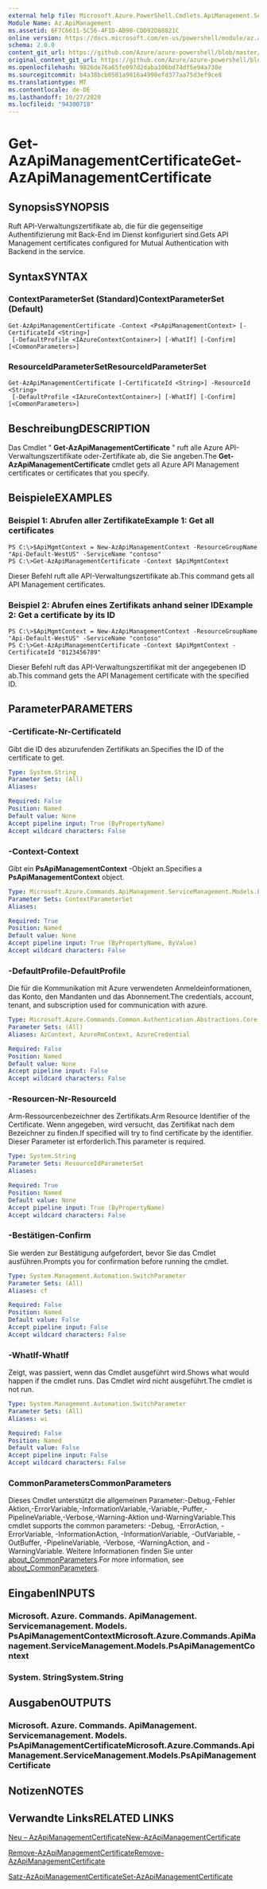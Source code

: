 ```yaml
---
external help file: Microsoft.Azure.PowerShell.Cmdlets.ApiManagement.ServiceManagement.dll-Help.xml
Module Name: Az.ApiManagement
ms.assetid: 6F7C6611-5C56-4F1D-AB98-CDD92D88821C
online version: https://docs.microsoft.com/en-us/powershell/module/az.apimanagement/get-azapimanagementcertificate
schema: 2.0.0
content_git_url: https://github.com/Azure/azure-powershell/blob/master/src/ApiManagement/ApiManagement/help/Get-AzApiManagementCertificate.md
original_content_git_url: https://github.com/Azure/azure-powershell/blob/master/src/ApiManagement/ApiManagement/help/Get-AzApiManagementCertificate.md
ms.openlocfilehash: 9826de76a65fe097d2daba106bd74df5e94a730e
ms.sourcegitcommit: b4a38bcb0501a9016a4998efd377aa75d3ef9ce8
ms.translationtype: MT
ms.contentlocale: de-DE
ms.lasthandoff: 10/27/2020
ms.locfileid: "94300718"
---
```

# <span data-ttu-id="94cab-101">Get-AzApiManagementCertificate</span><span class="sxs-lookup"><span data-stu-id="94cab-101">Get-AzApiManagementCertificate</span></span>

## <span data-ttu-id="94cab-102">Synopsis</span><span class="sxs-lookup"><span data-stu-id="94cab-102">SYNOPSIS</span></span>
<span data-ttu-id="94cab-103">Ruft API-Verwaltungszertifikate ab, die für die gegenseitige Authentifizierung mit Back-End im Dienst konfiguriert sind.</span><span class="sxs-lookup"><span data-stu-id="94cab-103">Gets API Management certificates configured for Mutual Authentication with Backend in the service.</span></span>

## <span data-ttu-id="94cab-104">Syntax</span><span class="sxs-lookup"><span data-stu-id="94cab-104">SYNTAX</span></span>

### <span data-ttu-id="94cab-105">ContextParameterSet (Standard)</span><span class="sxs-lookup"><span data-stu-id="94cab-105">ContextParameterSet (Default)</span></span>
```
Get-AzApiManagementCertificate -Context <PsApiManagementContext> [-CertificateId <String>]
 [-DefaultProfile <IAzureContextContainer>] [-WhatIf] [-Confirm] [<CommonParameters>]
```

### <span data-ttu-id="94cab-106">ResourceIdParameterSet</span><span class="sxs-lookup"><span data-stu-id="94cab-106">ResourceIdParameterSet</span></span>
```
Get-AzApiManagementCertificate [-CertificateId <String>] -ResourceId <String>
 [-DefaultProfile <IAzureContextContainer>] [-WhatIf] [-Confirm] [<CommonParameters>]
```

## <span data-ttu-id="94cab-107">Beschreibung</span><span class="sxs-lookup"><span data-stu-id="94cab-107">DESCRIPTION</span></span>
<span data-ttu-id="94cab-108">Das Cmdlet " **Get-AzApiManagementCertificate** " ruft alle Azure API-Verwaltungszertifikate oder-Zertifikate ab, die Sie angeben.</span><span class="sxs-lookup"><span data-stu-id="94cab-108">The **Get-AzApiManagementCertificate** cmdlet gets all Azure API Management certificates or certificates that you specify.</span></span>

## <span data-ttu-id="94cab-109">Beispiele</span><span class="sxs-lookup"><span data-stu-id="94cab-109">EXAMPLES</span></span>

### <span data-ttu-id="94cab-110">Beispiel 1: Abrufen aller Zertifikate</span><span class="sxs-lookup"><span data-stu-id="94cab-110">Example 1: Get all certificates</span></span>
```
PS C:\>$ApiMgmtContext = New-AzApiManagementContext -ResourceGroupName "Api-Default-WestUS" -ServiceName "contoso"
PS C:\>Get-AzApiManagementCertificate -Context $ApiMgmtContext
```

<span data-ttu-id="94cab-111">Dieser Befehl ruft alle API-Verwaltungszertifikate ab.</span><span class="sxs-lookup"><span data-stu-id="94cab-111">This command gets all API Management certificates.</span></span>

### <span data-ttu-id="94cab-112">Beispiel 2: Abrufen eines Zertifikats anhand seiner ID</span><span class="sxs-lookup"><span data-stu-id="94cab-112">Example 2: Get a certificate by its ID</span></span>
```
PS C:\>$ApiMgmtContext = New-AzApiManagementContext -ResourceGroupName "Api-Default-WestUS" -ServiceName "contoso"
PS C:\>Get-AzApiManagementCertificate -Context $ApiMgmtContext -CertificateId "0123456789"
```

<span data-ttu-id="94cab-113">Dieser Befehl ruft das API-Verwaltungszertifikat mit der angegebenen ID ab.</span><span class="sxs-lookup"><span data-stu-id="94cab-113">This command gets the API Management certificate with the specified ID.</span></span>

## <span data-ttu-id="94cab-114">Parameter</span><span class="sxs-lookup"><span data-stu-id="94cab-114">PARAMETERS</span></span>

### <span data-ttu-id="94cab-115">-Certificate-Nr</span><span class="sxs-lookup"><span data-stu-id="94cab-115">-CertificateId</span></span>
<span data-ttu-id="94cab-116">Gibt die ID des abzurufenden Zertifikats an.</span><span class="sxs-lookup"><span data-stu-id="94cab-116">Specifies the ID of the certificate to get.</span></span>

```yaml
Type: System.String
Parameter Sets: (All)
Aliases:

Required: False
Position: Named
Default value: None
Accept pipeline input: True (ByPropertyName)
Accept wildcard characters: False
```

### <span data-ttu-id="94cab-117">-Context</span><span class="sxs-lookup"><span data-stu-id="94cab-117">-Context</span></span>
<span data-ttu-id="94cab-118">Gibt ein **PsApiManagementContext** -Objekt an.</span><span class="sxs-lookup"><span data-stu-id="94cab-118">Specifies a **PsApiManagementContext** object.</span></span>

```yaml
Type: Microsoft.Azure.Commands.ApiManagement.ServiceManagement.Models.PsApiManagementContext
Parameter Sets: ContextParameterSet
Aliases:

Required: True
Position: Named
Default value: None
Accept pipeline input: True (ByPropertyName, ByValue)
Accept wildcard characters: False
```

### <span data-ttu-id="94cab-119">-DefaultProfile</span><span class="sxs-lookup"><span data-stu-id="94cab-119">-DefaultProfile</span></span>
<span data-ttu-id="94cab-120">Die für die Kommunikation mit Azure verwendeten Anmeldeinformationen, das Konto, den Mandanten und das Abonnement.</span><span class="sxs-lookup"><span data-stu-id="94cab-120">The credentials, account, tenant, and subscription used for communication with azure.</span></span>

```yaml
Type: Microsoft.Azure.Commands.Common.Authentication.Abstractions.Core.IAzureContextContainer
Parameter Sets: (All)
Aliases: AzContext, AzureRmContext, AzureCredential

Required: False
Position: Named
Default value: None
Accept pipeline input: False
Accept wildcard characters: False
```

### <span data-ttu-id="94cab-121">-Resourcen-Nr</span><span class="sxs-lookup"><span data-stu-id="94cab-121">-ResourceId</span></span>
<span data-ttu-id="94cab-122">Arm-Ressourcenbezeichner des Zertifikats.</span><span class="sxs-lookup"><span data-stu-id="94cab-122">Arm Resource Identifier of the Certificate.</span></span> <span data-ttu-id="94cab-123">Wenn angegeben, wird versucht, das Zertifikat nach dem Bezeichner zu finden.</span><span class="sxs-lookup"><span data-stu-id="94cab-123">If specified will try to find certificate by the identifier.</span></span> <span data-ttu-id="94cab-124">Dieser Parameter ist erforderlich.</span><span class="sxs-lookup"><span data-stu-id="94cab-124">This parameter is required.</span></span>

```yaml
Type: System.String
Parameter Sets: ResourceIdParameterSet
Aliases:

Required: True
Position: Named
Default value: None
Accept pipeline input: True (ByPropertyName)
Accept wildcard characters: False
```

### <span data-ttu-id="94cab-125">-Bestätigen</span><span class="sxs-lookup"><span data-stu-id="94cab-125">-Confirm</span></span>
<span data-ttu-id="94cab-126">Sie werden zur Bestätigung aufgefordert, bevor Sie das Cmdlet ausführen.</span><span class="sxs-lookup"><span data-stu-id="94cab-126">Prompts you for confirmation before running the cmdlet.</span></span>

```yaml
Type: System.Management.Automation.SwitchParameter
Parameter Sets: (All)
Aliases: cf

Required: False
Position: Named
Default value: False
Accept pipeline input: False
Accept wildcard characters: False
```

### <span data-ttu-id="94cab-127">-WhatIf</span><span class="sxs-lookup"><span data-stu-id="94cab-127">-WhatIf</span></span>
<span data-ttu-id="94cab-128">Zeigt, was passiert, wenn das Cmdlet ausgeführt wird.</span><span class="sxs-lookup"><span data-stu-id="94cab-128">Shows what would happen if the cmdlet runs.</span></span>
<span data-ttu-id="94cab-129">Das Cmdlet wird nicht ausgeführt.</span><span class="sxs-lookup"><span data-stu-id="94cab-129">The cmdlet is not run.</span></span>

```yaml
Type: System.Management.Automation.SwitchParameter
Parameter Sets: (All)
Aliases: wi

Required: False
Position: Named
Default value: False
Accept pipeline input: False
Accept wildcard characters: False
```

### <span data-ttu-id="94cab-130">CommonParameters</span><span class="sxs-lookup"><span data-stu-id="94cab-130">CommonParameters</span></span>
<span data-ttu-id="94cab-131">Dieses Cmdlet unterstützt die allgemeinen Parameter:-Debug,-Fehler Aktion,-ErrorVariable,-InformationVariable,-Variable,-Puffer,-PipelineVariable,-Verbose,-Warning-Aktion und-WarningVariable.</span><span class="sxs-lookup"><span data-stu-id="94cab-131">This cmdlet supports the common parameters: -Debug, -ErrorAction, -ErrorVariable, -InformationAction, -InformationVariable, -OutVariable, -OutBuffer, -PipelineVariable, -Verbose, -WarningAction, and -WarningVariable.</span></span> <span data-ttu-id="94cab-132">Weitere Informationen finden Sie unter [about_CommonParameters](http://go.microsoft.com/fwlink/?LinkID=113216).</span><span class="sxs-lookup"><span data-stu-id="94cab-132">For more information, see [about_CommonParameters](http://go.microsoft.com/fwlink/?LinkID=113216).</span></span>

## <span data-ttu-id="94cab-133">Eingaben</span><span class="sxs-lookup"><span data-stu-id="94cab-133">INPUTS</span></span>

### <span data-ttu-id="94cab-134">Microsoft. Azure. Commands. ApiManagement. Servicemanagement. Models. PsApiManagementContext</span><span class="sxs-lookup"><span data-stu-id="94cab-134">Microsoft.Azure.Commands.ApiManagement.ServiceManagement.Models.PsApiManagementContext</span></span>

### <span data-ttu-id="94cab-135">System. String</span><span class="sxs-lookup"><span data-stu-id="94cab-135">System.String</span></span>

## <span data-ttu-id="94cab-136">Ausgaben</span><span class="sxs-lookup"><span data-stu-id="94cab-136">OUTPUTS</span></span>

### <span data-ttu-id="94cab-137">Microsoft. Azure. Commands. ApiManagement. Servicemanagement. Models. PsApiManagementCertificate</span><span class="sxs-lookup"><span data-stu-id="94cab-137">Microsoft.Azure.Commands.ApiManagement.ServiceManagement.Models.PsApiManagementCertificate</span></span>

## <span data-ttu-id="94cab-138">Notizen</span><span class="sxs-lookup"><span data-stu-id="94cab-138">NOTES</span></span>

## <span data-ttu-id="94cab-139">Verwandte Links</span><span class="sxs-lookup"><span data-stu-id="94cab-139">RELATED LINKS</span></span>

[<span data-ttu-id="94cab-140">Neu – AzApiManagementCertificate</span><span class="sxs-lookup"><span data-stu-id="94cab-140">New-AzApiManagementCertificate</span></span>](./New-AzApiManagementCertificate.md)

[<span data-ttu-id="94cab-141">Remove-AzApiManagementCertificate</span><span class="sxs-lookup"><span data-stu-id="94cab-141">Remove-AzApiManagementCertificate</span></span>](./Remove-AzApiManagementCertificate.md)

[<span data-ttu-id="94cab-142">Satz-AzApiManagementCertificate</span><span class="sxs-lookup"><span data-stu-id="94cab-142">Set-AzApiManagementCertificate</span></span>](./Set-AzApiManagementCertificate.md)


